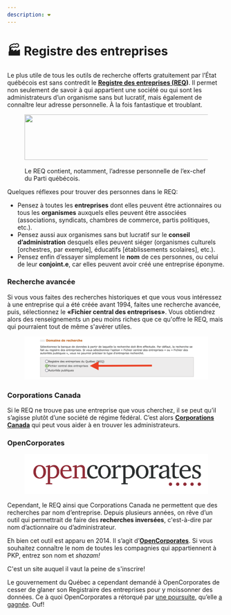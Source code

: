```yaml
---
description: ❤️
---
```


# 🏭 Registre des entreprises

Le plus utile de tous les outils de recherche offerts gratuitement par l’État québécois est sans contredit le [**Registre des entreprises (REQ**](https://www.quebec.ca/entreprises-et-travailleurs-autonomes/obtenir-renseignements-entreprise/recherche-registre-entreprises/acceder-registre-entreprises)**)**. Il permet non seulement de savoir à qui appartient une société ou qui sont les administrateurs d’un organisme sans but lucratif, mais également de connaître leur adresse personnelle. À la fois fantastique et troublant.

<figure><img src="https://miro.medium.com/v2/resize:fit:1304/1*-wQS8YKWzl2O7ZFqTn9AUw.png" alt="" height="105" width="652"><figcaption><p>Le REQ contient, notamment, l’adresse personnelle de l’ex-chef du Parti québécois.</p></figcaption></figure>

Quelques réflexes pour trouver des personnes dans le REQ:

* Pensez à toutes les **entreprises** dont elles peuvent être actionnaires ou tous les **organismes** auxquels elles peuvent être associées (associations, syndicats, chambres de commerce, partis politiques, etc.).
* Pensez aussi aux organismes sans but lucratif sur le **conseil d’administration** desquels elles peuvent siéger (organismes culturels \[orchestres, par exemple], éducatifs \[établissements scolaires], etc.).
* Pensez enfin d’essayer simplement le **nom** de ces personnes, ou celui de leur **conjoint.e**, car elles peuvent avoir créé une entreprise éponyme.

### Recherche avancée

Si vous vous faites des recherches historiques et que vous vous intéressez à une entreprise qui a été créée avant 1994, faites une recherche avancée, puis, sélectionnez le **«Fichier central des entreprises»**. Vous obtiendrez alors des renseignements un peu moins riches que ce qu'offre le REQ, mais qui pourraient tout de même s'avérer utiles.

<figure><img src="../.gitbook/assets/req-avance.png" alt=""><figcaption></figcaption></figure>

### Corporations Canada

Si le REQ ne trouve pas une entreprise que vous cherchez, il se peut qu’il s’agisse plutôt d’une société de régime fédéral. C’est alors [**Corporations Canada**](https://www.ic.gc.ca/app/scr/cc/CorporationsCanada/fdrlCrpSrch.html?locale=fr\_CA) qui peut vous aider à en trouver les administrateurs.

### OpenCorporates

<figure><img src="../.gitbook/assets/opencorporates.png" alt="" width="563"><figcaption></figcaption></figure>

Cependant, le REQ ainsi que Corporations Canada ne permettent que des recherches par nom d’entreprise. Depuis plusieurs années, on rêve d’un outil qui permettrait de faire des **recherches inversées**, c'est-à-dire par nom d’actionnaire ou d’administrateur.

Eh bien cet outil est apparu en 2014. Il s’agit d’[**OpenCorporates**](https://opencorporates.com/). Si vous souhaitez connaître le nom de toutes les compagnies qui appartiennent à PKP, entrez son nom et _shazam!_

C'est un site auquel il vaut la peine de s'inscrire!

Le gouvernement du Québec a cependant demandé à OpenCorporates de cesser de glaner son Registraire des entreprises pour y moissonner des données. Ce à quoi OpenCorporates a rétorqué par [une poursuite](https://www.lapresse.ca/techno/201704/06/01-5085945-quebec-poursuivi-par-la-plus-grande-banque-de-donnees-dentreprises-au-monde.php), qu’elle [a gagnée](https://www.canlii.org/fr/qc/qccs/doc/2019/2019qccs3801/2019qccs3801.html?searchUrlHash=AAAAAQAQIk9wZW5Db3Jwb3JhdGVzIgAAAAAB\&resultIndex=1). Ouf!
